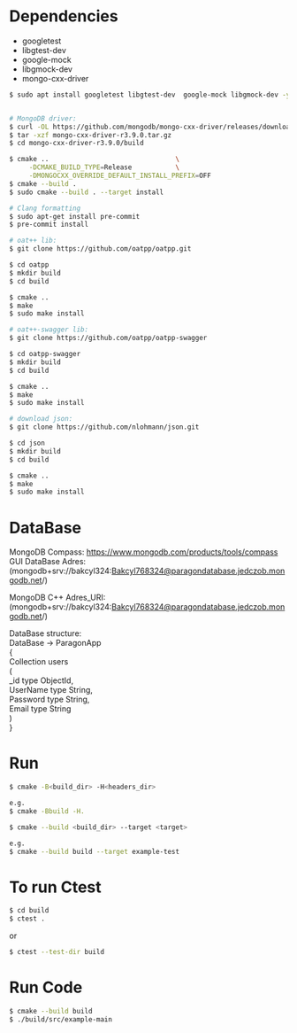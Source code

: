 # Dependencies
- googletest
- libgtest-dev
- google-mock
- libgmock-dev
- mongo-cxx-driver

```bash
$ sudo apt install googletest libgtest-dev  google-mock libgmock-dev -y


# MongoDB driver:
$ curl -OL https://github.com/mongodb/mongo-cxx-driver/releases/download/r3.9.0/mongo-cxx-driver-r3.9.0.tar.gz
$ tar -xzf mongo-cxx-driver-r3.9.0.tar.gz
$ cd mongo-cxx-driver-r3.9.0/build

$ cmake ..                                \
     -DCMAKE_BUILD_TYPE=Release           \
     -DMONGOCXX_OVERRIDE_DEFAULT_INSTALL_PREFIX=OFF
$ cmake --build .
$ sudo cmake --build . --target install

# Clang formatting
$ sudo apt-get install pre-commit
$ pre-commit install

# oat++ lib:
$ git clone https://github.com/oatpp/oatpp.git

$ cd oatpp
$ mkdir build
$ cd build

$ cmake ..
$ make
$ sudo make install

# oat++-swagger lib: 
$ git clone https://github.com/oatpp/oatpp-swagger

$ cd oatpp-swagger
$ mkdir build
$ cd build

$ cmake ..
$ make
$ sudo make install

# download json:
$ git clone https://github.com/nlohmann/json.git

$ cd json
$ mkdir build
$ cd build

$ cmake ..
$ make
$ sudo make install
```

# DataBase
MongoDB Compass: https://www.mongodb.com/products/tools/compass  
GUI DataBase Adres: (mongodb+srv://bakcyl324:Bakcyl768324@paragondatabase.jedczob.mongodb.net/)

MongoDB C++
Adres_URI: (mongodb+srv://bakcyl324:Bakcyl768324@paragondatabase.jedczob.mongodb.net/)

DataBase structure:  
DataBase -> ParagonApp  
{  
     Collection users  
     (  
          _id type ObjectId,  
           UserName type String,  
           Password type String,  
           Email type String  
      )  
}  

# Run
```bash
$ cmake -B<build_dir> -H<headers_dir>

e.g.
$ cmake -Bbuild -H.
```
```bash
$ cmake --build <build_dir> --target <target>

e.g.
$ cmake --build build --target example-test
```

# To run Ctest
```bash
$ cd build
$ ctest .
```
or
```bash
$ ctest --test-dir build
```

# Run Code
```bash
$ cmake --build build
$ ./build/src/example-main
```
